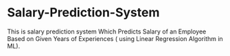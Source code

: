 # Salary-Prediction-System
This is salary prediction system Which Predicts Salary of an Employee Based on Given Years of Experiences ( using Linear Regression Algorithm in ML).




